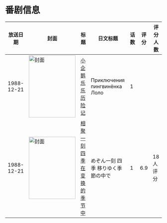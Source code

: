 # 番剧信息

|放送日期|封面|标题|日文标题|话数|评分|评分人数|
|---|---|---|---|---|---|---|
|1988-12-21|<img src="https://lain.bgm.tv/pic/cover/c/7c/7f/112513_iIL9v.jpg" alt="封面" style="width:150px;height:200px;object-fit:cover;">|[小企鹅乐乐历险记](https://bangumi.tv/subject/112513)|Приключения пингвинёнка Лоло|1|||
|1988-12-21|<img src="https://lain.bgm.tv/pic/cover/c/21/a0/345926_rScRv.jpg" alt="封面" style="width:150px;height:200px;object-fit:cover;">|[相聚一刻 四季 在变换的季节中](https://bangumi.tv/subject/345926)|めぞん一刻 四季 移りゆく季節の中で|1|6.9|18人评分|
